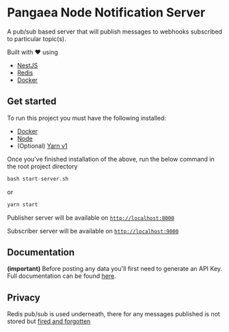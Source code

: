 # Pangaea Node Notification Server

A pub/sub based server that will publish messages to webhooks subscribed to particular topic(s).

Built with ❤️ using

- [NestJS](https://nestjs.com/)
- [Redis](https://redis.io/)
- [Docker](https://www.docker.com/)

## Get started

To run this project you must have the following installed:

- [Docker](https://www.docker.com/)
- [Node](https://nodejs.org/en/)
- (Optional) [Yarn v1](https://classic.yarnpkg.com/lang/en/)

Once you've finished installation of the above, run the below command in the root project directory

```s
bash start-server.sh
```

or

```s
yarn start
```

Publisher server will be available on [`http://localhost:8000`](http://localhost:8000)

Subscriber server will be available on [`http://localhost:9000`](http://localhost:9000)

## Documentation

**(important)** Before posting any data you'll first need to generate an API Key. Full documentation can be found [here](https://documenter.getpostman.com/view/664084/UUxzC8L5).

## Privacy

Redis pub/sub is used underneath, there for any messages published is not stored but [fired and forgotten](https://redis.io/topics/pubsub)
